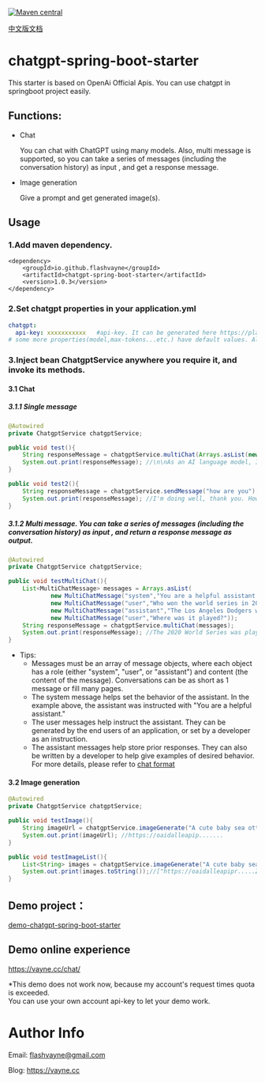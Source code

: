 [![Maven central](https://maven-badges.herokuapp.com/maven-central/io.github.flashvayne/chatgpt-spring-boot-starter/badge.svg)](https://maven-badges.herokuapp.com/maven-central/io.github.flashvayne/chatgpt-spring-boot-starter)

[中文版文档](https://vayne.cc/2022/12/17/chatgpt-spring-boot-starter)

# chatgpt-spring-boot-starter
This starter is based on OpenAi Official Apis. You can use chatgpt in springboot project easily.  
## Functions:
+ Chat

  You can chat with ChatGPT using many models. Also, multi message is supported, so you can take a series of messages (including the conversation history) as input , and get a response message.

+ Image generation

  Give a prompt and get generated image(s).

## Usage
### 1.Add maven dependency.
```pom
<dependency>
    <groupId>io.github.flashvayne</groupId>
    <artifactId>chatgpt-spring-boot-starter</artifactId>
    <version>1.0.3</version>
</dependency>
```
### 2.Set chatgpt properties in your application.yml

```yml
chatgpt:
  api-key: xxxxxxxxxxx   #api-key. It can be generated here https://platform.openai.com/account/api-keys
# some more properties(model,max-tokens...etc.) have default values. Also you can config them here. 
```
### 3.Inject bean ChatgptService anywhere you require it, and invoke its methods.
#### 3.1 Chat

##### 3.1.1 Single message

```java
@Autowired
private ChatgptService chatgptService;

public void test(){
    String responseMessage = chatgptService.multiChat(Arrays.asList(new MultiChatMessage("user","how are you?")));
    System.out.print(responseMessage); //\n\nAs an AI language model, I don't have feelings, but I'm functioning well. Thank you for asking. How can I assist you today?
}

public void test2(){
    String responseMessage = chatgptService.sendMessage("how are you");
    System.out.print(responseMessage); //I'm doing well, thank you. How about you?
}
```
##### 3.1.2 Multi message. You can take a series of messages (including the conversation history) as input , and return a response message as output.
```java
@Autowired
private ChatgptService chatgptService;

public void testMultiChat(){
    List<MultiChatMessage> messages = Arrays.asList(
            new MultiChatMessage("system","You are a helpful assistant."),
            new MultiChatMessage("user","Who won the world series in 2020?"),
            new MultiChatMessage("assistant","The Los Angeles Dodgers won the World Series in 2020."),
            new MultiChatMessage("user","Where was it played?"));
    String responseMessage = chatgptService.multiChat(messages);
    System.out.print(responseMessage); //The 2020 World Series was played at Globe Life Field in Arlington, Texas.
}
```
+ Tips:
	+ Messages must be an array of message objects, where each object has a role (either "system", "user", or "assistant") and content (the content of the message). Conversations can be as short as 1 message or fill many pages.
	+ The system message helps set the behavior of the assistant. In the example above, the assistant was instructed with "You are a helpful assistant." 
	+ The user messages help instruct the assistant. They can be generated by the end users of an application, or set by a developer as an instruction.
	+ The assistant messages help store prior responses. They can also be written by a developer to help give examples of desired behavior.
	  For more details, please refer to [chat format](https://platform.openai.com/docs/guides/chat/introduction)
	

#### 3.2 Image generation
```java
@Autowired
private ChatgptService chatgptService;

public void testImage(){
    String imageUrl = chatgptService.imageGenerate("A cute baby sea otter");
    System.out.print(imageUrl); //https://oaidalleapip.......
}

public void testImageList(){
    List<String> images = chatgptService.imageGenerate("A cute baby sea otter", 2, ImageSize.SMALL, ImageFormat.URL);
    System.out.print(images.toString());//["https://oaidalleapipr.....ZwA%3D","https://oaidalleapipr....RE0%3D"]
}
```

## Demo project：
[demo-chatgpt-spring-boot-starter](https://github.com/flashvayne/demo-chatgpt-spring-boot-starter)

## Demo online experience
https://vayne.cc/chat/

*This demo does not work now, because my account's request times quota is exceeded.  
You can use your own account api-key to let your demo work.  

# Author Info
Email: flashvayne@gmail.com

Blog: https://vayne.cc

